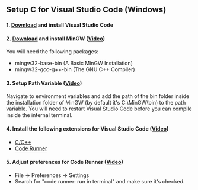 ## Setup C for Visual Studio Code (Windows)
 
#### 1. [Download](https://code.visualstudio.com/) and install Visual Studio Code
 
#### 2. [Download](http://www.mingw.org/) and install MinGW ([Video](https://youtu.be/guM4XS43m4I?t=29))  
  You will need the following packages:
  - mingw32-base-bin (A Basic MinGW Installation)
  - mingw32-gcc-g++-bin (The GNU C++ Compiler)
  
#### 3. Setup Path Variable ([Video](https://youtu.be/guM4XS43m4I?t=338))
  Navigate to environment variables and add the path of the bin folder inside the installation folder of MinGW (by default it's C:\MinGW\bin) to the path variable.
  You will need to restart Visual Studio Code before you can compile inside the internal terminal.
 
#### 4. Install the following extensions for Visual Studio Code ([Video](https://youtu.be/77v-Poud_io?t=51))
- [C/C++](https://marketplace.visualstudio.com/items?itemName=ms-vscode.cpptools)
- [Code Runner](https://marketplace.visualstudio.com/items?itemName=formulahendry.code-runner)
 
#### 5. Adjust preferences for Code Runner ([Video](https://youtu.be/77v-Poud_io?t=349))
- File -> Preferences -> Settings
- Search for "code runner: run in terminal" and make sure it's checked.
